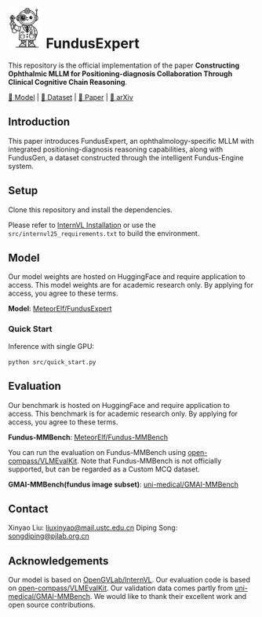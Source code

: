 # <img src="asset/logo.png" alt="FundusExpert Logo" width="70" /> FundusExpert
This repository is the official implementation of the paper **Constructing Ophthalmic MLLM for Positioning-diagnosis Collaboration Through Clinical Cognitive Chain Reasoning**.

[🤗 Model](https://huggingface.co/MeteorElf/FundusExpert) | [🤗 Dataset](https://huggingface.co/datasets/MeteorElf/Fundus-MMBench) | [📝 Paper](https://huggingface.co/papers/2507.17539) | [📖 arXiv](https://arxiv.org/abs/2507.17539)

## Introduction

This paper introduces FundusExpert, an ophthalmology-specific MLLM with integrated positioning-diagnosis reasoning capabilities, along with FundusGen, a dataset constructed through the intelligent Fundus-Engine system.

## Setup

Clone this repository and install the dependencies.

Please refer to [InternVL Installation](https://internvl.readthedocs.io/en/latest/get_started/installation.html) or use the `src/internvl25_requirements.txt` to build the environment.

## Model

Our model weights are hosted on HuggingFace and require application to access. This model weights are for academic research only. By applying for access, you agree to these terms.

**Model**: [MeteorElf/FundusExpert](https://huggingface.co/MeteorElf/FundusExpert)

### Quick Start

Inference with single GPU:

`python src/quick_start.py`

## Evaluation

Our benchmark is hosted on HuggingFace and require application to access. This benchmark is for academic research only. By applying for access, you agree to these terms.

**Fundus-MMBench**: [MeteorElf/Fundus-MMBench](https://huggingface.co/datasets/MeteorElf/Fundus-MMBench)

You can run the evaluation on Fundus-MMBench using [open-compass/VLMEvalKit](https://github.com/open-compass/VLMEvalKit). Note that Fundus-MMBench is not officially supported, but can be regarded as a Custom MCQ dataset.

**GMAI-MMBench(fundus image subset)**: [uni-medical/GMAI-MMBench](https://github.com/uni-medical/GMAI-MMBench)


## Contact
Xinyao Liu: liuxinyao@mail.ustc.edu.cn
Diping Song: songdiping@pjlab.org.cn

## Acknowledgements

Our model is based on [OpenGVLab/InternVL](https://github.com/OpenGVLab/InternVL). Our evaluation code is based on [open-compass/VLMEvalKit](https://github.com/open-compass/VLMEvalKit). Our validation data comes partly from [uni-medical/GMAI-MMBench](https://github.com/uni-medical/GMAI-MMBench). We would like to thank their excellent work and open source contributions.

